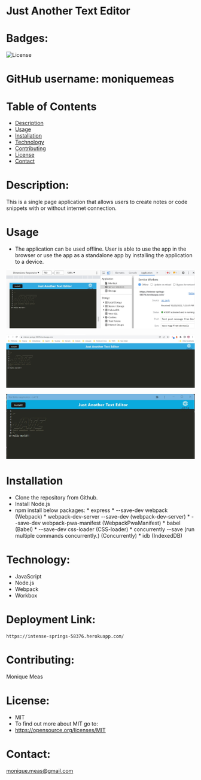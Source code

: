 # Just Another Text Editor

 # Badges: 
  ![License](https://img.shields.io/badge/License-MIT-blue.svg)


  # GitHub username: moniquemeas
    
  # Table of Contents
  * [Description](#description)
  * [Usage](#usage)
  * [Installation](#installation)
  * [Technology](#technoloy)
  * [Contributing](#contributing)
  * [License](#license)
  * [Contact](#contact)

  # Description:
  This is a single page application that allows users to create notes or code snippets with or without internet connection.


  # Usage
  - The application can be used offline. User is able to use the app in the browser or use the app as a standalone app by installing the application to a device.

  ![Offline Usage](./client/src/images/offline.jpg)

  ![Browser usage](./client/src/images/browser.jpg)

  ![Standalone usage](./client/src/images/standalone.jpg)


  # Installation
  - Clone the repository from Github.
  - Install Node.js
  - npm install below packages:
        * express
        * --save-dev webpack (Webpack)
        * webpack-dev-server --save-dev (webpack-dev-server)
        * --save-dev webpack-pwa-manifest (WebpackPwaManifest)
        * babel (Babel)
        * --save-dev css-loader (CSS-loader)
        * concurrently --save (run multiple commands concurrently.) (Concurrently)
        * idb (IndexedDB)

  # Technology:

  * JavaScript
  * Node.js
  * Webpack
  * Workbox 



  # Deployment Link:

    https://intense-springs-58376.herokuapp.com/
  
 
  
  # Contributing:
  Monique Meas
    
  # License:
  * MIT
  * To find out more about MIT go to:
  * https://opensource.org/licenses/MIT
    
  # Contact:
  monique.meas@gmail.com